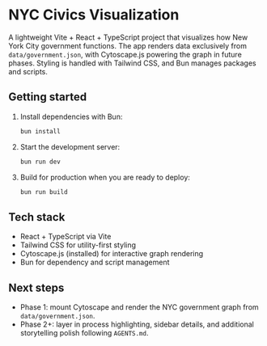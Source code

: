 # NYC Civics Visualization

A lightweight Vite + React + TypeScript project that visualizes how New York City government functions. The app renders data exclusively from `data/government.json`, with Cytoscape.js powering the graph in future phases. Styling is handled with Tailwind CSS, and Bun manages packages and scripts.

## Getting started

1. Install dependencies with Bun:

   ```bash
   bun install
   ```

2. Start the development server:

   ```bash
   bun run dev
   ```

3. Build for production when you are ready to deploy:

   ```bash
   bun run build
   ```

## Tech stack

- React + TypeScript via Vite
- Tailwind CSS for utility-first styling
- Cytoscape.js (installed) for interactive graph rendering
- Bun for dependency and script management

## Next steps

- Phase 1: mount Cytoscape and render the NYC government graph from `data/government.json`.
- Phase 2+: layer in process highlighting, sidebar details, and additional storytelling polish following `AGENTS.md`.
